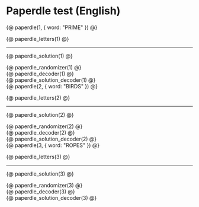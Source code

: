 # Paperdle test (English)

<div class="paperdle-col1" markdown="1">
{@ paperdle(1, { word: "PRIME" }) @}

{@ paperdle_letters(1) @}

---

{@ paperdle_solution(1) @}

</div>

<div class="paperdle-col2" markdown="1">
{@ paperdle_randomizer(1) @}
</div>

<div class="paperdle-col3" markdown="1">
{@ paperdle_decoder(1) @}
</div>

<div class="paperdle-col4" markdown="1">
{@ paperdle_solution_decoder(1) @}
</div>

<div class="page-break"></div>

<div class="paperdle-col1" markdown="1">
{@ paperdle(2, { word: "BIRDS" }) @}

{@ paperdle_letters(2) @}

---

{@ paperdle_solution(2) @}

</div>

<div class="paperdle-col2" markdown="1">
{@ paperdle_randomizer(2) @}
</div>

<div class="paperdle-col3" markdown="1">
{@ paperdle_decoder(2) @}
</div>

<div class="paperdle-col4" markdown="1">
{@ paperdle_solution_decoder(2) @}
</div>

<div class="page-break"></div>

<div class="paperdle-col1" markdown="1">
{@ paperdle(3, { word: "ROPES" }) @}

{@ paperdle_letters(3) @}

---

{@ paperdle_solution(3) @}

</div>

<div class="paperdle-col2" markdown="1">
{@ paperdle_randomizer(3) @}
</div>

<div class="paperdle-col3" markdown="1">
{@ paperdle_decoder(3) @}
</div>

<div class="paperdle-col4" markdown="1">
{@ paperdle_solution_decoder(3) @}
</div>
